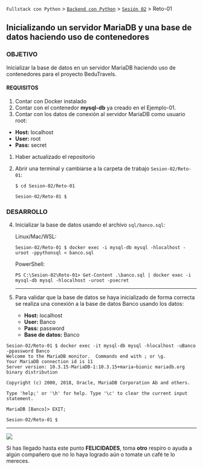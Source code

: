 `Fullstack con Python` > [`Backend con Python`](../../Readme.md) > [`Sesión 02`](../Readme.md) > Reto-01

## Inicializando un servidor MariaDB y una base de datos haciendo uso de contenedores

### OBJETIVO
Inicializar la base de datos en un servidor MariaDB haciendo uso de contenedores para el proyecto BeduTravels.

#### REQUISITOS
1. Contar con Docker instalado
1. Contar con el contenedor __mysql-db__ ya creado en el Ejemplo-01.
1. Contar con los datos de conexión al servidor MariaDB como usuario root:
  - __Host:__ localhost
  - __User:__ root
  - __Pass:__ secret
1. Haber actualizado el repositorio
1. Abrir una terminal y cambiarse a la carpeta de trabajo `Sesion-02/Reto-01`:

   ```console
   $ cd Sesion-02/Reto-01

   Sesion-02/Reto-01 $
   ```

### DESARROLLO
4. Inicializar la base de datos usando el archivo `sql/banco.sql`:
   
   Linux/Mac/WSL:
   ```console
   Sesion-02/Reto-01 $ docker exec -i mysql-db mysql -hlocalhost -uroot -ppythonsql < banco.sql
   ```
   PowerShell:
   ```pwershell
   PS C:\Sesion-02\Reto-01> Get-Content .\banco.sql | docker exec -i mysql-db mysql -hlocalhost -uroot -psecret
   ```
   
   ***

7. Para validar que la base de datos se haya inicializado de forma correcta se realiza una conexión a la base de datos Banco usando los datos:

   - __Host:__ localhost
   - __User:__ Banco
   - __Pass:__ password
   - __Base de datos:__ Banco

  ```console
  Sesion-02/Reto-01 $ docker exec -it mysql-db mysql -hlocalhost -uBanco -ppassword Banco
  Welcome to the MariaDB monitor.  Commands end with ; or \g.
  Your MariaDB connection id is 11
  Server version: 10.3.15-MariaDB-1:10.3.15+maria~bionic mariadb.org binary distribution

  Copyright (c) 2000, 2018, Oracle, MariaDB Corporation Ab and others.

  Type 'help;' or '\h' for help. Type '\c' to clear the current input statement.

  MariaDB [Banco]> EXIT;

  Sesion-02/Reto-01 $
  ```
  ***
  
  ![](img/1.png)

Si has llegado hasta este punto __FELICIDADES__, toma __otro__ respiro o ayuda a algún compañero que no lo haya logrado aún o tomate un café te lo mereces.
